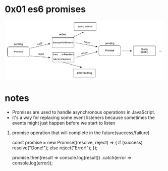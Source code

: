 # 0x01 es6 promises 
![visulal](./promises.png)

# notes
- Promises are used to handle asynchronous operations in JavaScript.
- it's a way for replacing some event listeners because sometimes the events might just happen before we start to listen

1. promise
operation that will complete in the future(success/failure)

    const promise = new Promise((resolve, reject) => {
    if (success) resolve("Done!");
    else reject("Error!");
    });

    promise.then(result => console.log(result))
        .catch(error => console.log(error));

